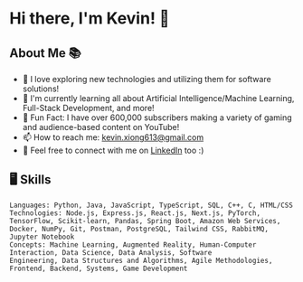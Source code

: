 # Hi there, I'm Kevin! 👋


## About Me 📚

- 🔭 I love exploring new technologies and utilizing them for software solutions! 
- 🌱 I'm currently learning all about Artificial Intelligence/Machine Learning, Full-Stack Development, and more!
- 🤔 Fun Fact: I have over 600,000 subscribers making a variety of gaming and audience-based content on YouTube!
- 📫 How to reach me: kevin.xiong613@gmail.com
- 💼 Feel free to connect with me on [LinkedIn](https://www.linkedin.com/in/kevinxiong1) too :) 

## 🖥️ Skills 

```text
Languages: Python, Java, JavaScript, TypeScript, SQL, C++, C, HTML/CSS
Technologies: Node.js, Express.js, React.js, Next.js, PyTorch, TensorFlow, Scikit-learn, Pandas, Spring Boot, Amazon Web Services,
Docker, NumPy, Git, Postman, PostgreSQL, Tailwind CSS, RabbitMQ, Jupyter Notebook
Concepts: Machine Learning, Augmented Reality, Human-Computer Interaction, Data Science, Data Analysis, Software
Engineering, Data Structures and Algorithms, Agile Methodologies, Frontend, Backend, Systems, Game Development
